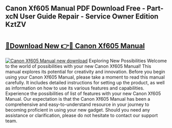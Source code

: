 ## Canon Xf605 Manual PDF Download Free - Part-xcN User Guide Repair - Service Owner Edition KztZV

# <h2><a href="http://bc20294.oget.top/?id=Canon+Xf605+Manual">🔗Download New 👉🔴 Canon Xf605 Manual</a></h2>

[![Canon Xf605 Manual new download](https://i.imgur.com/5g1atiW.png)](http://bc20294.oget.top/?id=Canon+Xf605+Manual)
Exploring New Possibilities Welcome to the world of possibilities with your new Canon Xf605 Manual! This manual explores its potential for creativity and innovation. Before you begin using your Canon Xf605 Manual, please take a moment to read this manual carefully. It includes detailed instructions for setting up the product, as well as information on how to use its various features and capabilities. Experience the possibilities of list of features with your new Canon Xf605 Manual. Our expectation is that the Canon Xf605 Manual has been a comprehensive and easy-to-understand resource in your journey to becoming proficient in using your new gadget. Should you need any assistance or clarification, please do not hesitate to contact our support team.
